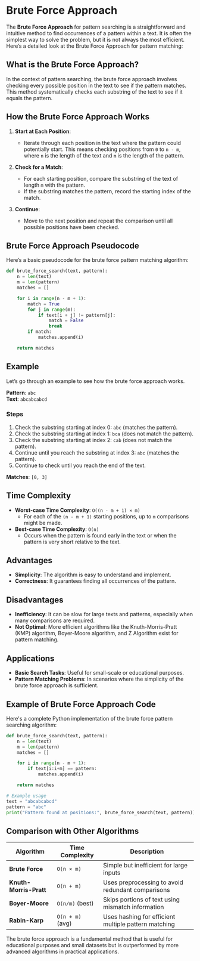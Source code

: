 # Brute Force Approach

The **Brute Force Approach** for pattern searching is a straightforward and intuitive method to find occurrences of a pattern within a text. It is often the simplest way to solve the problem, but it is not always the most efficient. Here’s a detailed look at the Brute Force Approach for pattern matching:

## What is the Brute Force Approach?

In the context of pattern searching, the brute force approach involves checking every possible position in the text to see if the pattern matches. This method systematically checks each substring of the text to see if it equals the pattern.

## How the Brute Force Approach Works

1. **Start at Each Position**:
   - Iterate through each position in the text where the pattern could potentially start. This means checking positions from `0` to `n - m`, where `n` is the length of the text and `m` is the length of the pattern.

2. **Check for a Match**:
   - For each starting position, compare the substring of the text of length `m` with the pattern.
   - If the substring matches the pattern, record the starting index of the match.

3. **Continue**:
   - Move to the next position and repeat the comparison until all possible positions have been checked.

## Brute Force Approach Pseudocode

Here’s a basic pseudocode for the brute force pattern matching algorithm:

```python
def brute_force_search(text, pattern):
    n = len(text)
    m = len(pattern)
    matches = []

    for i in range(n - m + 1):
        match = True
        for j in range(m):
            if text[i + j] != pattern[j]:
                match = False
                break
        if match:
            matches.append(i)

    return matches
```

## Example

Let’s go through an example to see how the brute force approach works.

**Pattern**: `abc`  
**Text**: `abcabcabcd`

### Steps

1. Check the substring starting at index 0: `abc` (matches the pattern).
2. Check the substring starting at index 1: `bca` (does not match the pattern).
3. Check the substring starting at index 2: `cab` (does not match the pattern).
4. Continue until you reach the substring at index 3: `abc` (matches the pattern).
5. Continue to check until you reach the end of the text.

**Matches**: `[0, 3]`

## Time Complexity

- **Worst-case Time Complexity**: `O((n - m + 1) × m)`  
  - For each of the `(n - m + 1)` starting positions, up to `m` comparisons might be made.
- **Best-case Time Complexity**: `O(n)`  
  - Occurs when the pattern is found early in the text or when the pattern is very short relative to the text.

## Advantages

- **Simplicity**: The algorithm is easy to understand and implement.
- **Correctness**: It guarantees finding all occurrences of the pattern.

## Disadvantages

- **Inefficiency**: It can be slow for large texts and patterns, especially when many comparisons are required.
- **Not Optimal**: More efficient algorithms like the Knuth-Morris-Pratt (KMP) algorithm, Boyer-Moore algorithm, and Z Algorithm exist for pattern matching.

## Applications

- **Basic Search Tasks**: Useful for small-scale or educational purposes.
- **Pattern Matching Problems**: In scenarios where the simplicity of the brute force approach is sufficient.

## Example of Brute Force Approach Code

Here's a complete Python implementation of the brute force pattern searching algorithm:

```python
def brute_force_search(text, pattern):
    n = len(text)
    m = len(pattern)
    matches = []

    for i in range(n - m + 1):
        if text[i:i+m] == pattern:
            matches.append(i)

    return matches

# Example usage
text = "abcabcabcd"
pattern = "abc"
print("Pattern found at positions:", brute_force_search(text, pattern))
```

## Comparison with Other Algorithms

| Algorithm               | Time Complexity | Description |
|------------------------|----------------|-------------|
| **Brute Force**        | `O(n × m)`     | Simple but inefficient for large inputs |
| **Knuth-Morris-Pratt** | `O(n + m)`      | Uses preprocessing to avoid redundant comparisons |
| **Boyer-Moore**        | `O(n/m)` (best) | Skips portions of text using mismatch information |
| **Rabin-Karp**         | `O(n + m)` (avg) | Uses hashing for efficient multiple pattern matching |

The brute force approach is a fundamental method that is useful for educational purposes and small datasets but is outperformed by more advanced algorithms in practical applications.
